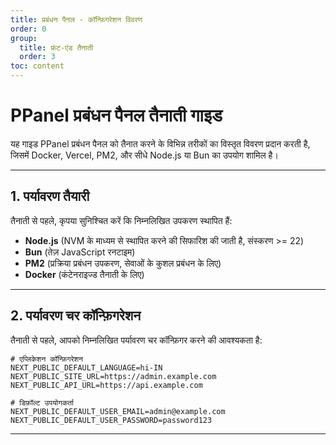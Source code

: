 ```yaml
---
title: प्रबंधन पैनल - कॉन्फ़िगरेशन विवरण
order: 0
group: 
  title: फ्रंट-एंड तैनाती
  order: 3
toc: content
---
```


# **PPanel प्रबंधन पैनल तैनाती गाइड**

यह गाइड PPanel प्रबंधन पैनल को तैनात करने के विभिन्न तरीकों का विस्तृत विवरण प्रदान करती है, जिसमें Docker, Vercel, PM2, और सीधे Node.js या Bun का उपयोग शामिल है।

---

## **1. पर्यावरण तैयारी**

तैनाती से पहले, कृपया सुनिश्चित करें कि निम्नलिखित उपकरण स्थापित हैं:

- **Node.js** (NVM के माध्यम से स्थापित करने की सिफारिश की जाती है, संस्करण >= 22)
- **Bun** (तेज़ JavaScript रनटाइम)
- **PM2** (प्रक्रिया प्रबंधन उपकरण, सेवाओं के कुशल प्रबंधन के लिए)
- **Docker** (कंटेनराइज्ड तैनाती के लिए)

---

## **2. पर्यावरण चर कॉन्फ़िगरेशन**

तैनाती से पहले, आपको निम्नलिखित पर्यावरण चर कॉन्फ़िगर करने की आवश्यकता है:

```env
# एप्लिकेशन कॉन्फ़िगरेशन
NEXT_PUBLIC_DEFAULT_LANGUAGE=hi-IN
NEXT_PUBLIC_SITE_URL=https://admin.example.com
NEXT_PUBLIC_API_URL=https://api.example.com

# डिफ़ॉल्ट उपयोगकर्ता
NEXT_PUBLIC_DEFAULT_USER_EMAIL=admin@example.com
NEXT_PUBLIC_DEFAULT_USER_PASSWORD=password123
```

---

